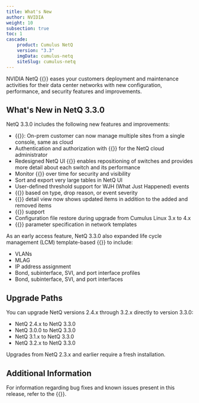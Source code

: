 ```yaml
---
title: What's New
author: NVIDIA
weight: 10
subsection: true
toc: 1
cascade:
    product: Cumulus NetQ
    version: "3.3"
    imgData: cumulus-netq
    siteSlug: cumulus-netq
---
```

NVIDIA NetQ {{<version>}} eases your customers deployment and maintenance activities for their data center networks with new configuration, performance, and security features and improvements.

## What's New in NetQ 3.3.0

NetQ 3.3.0 includes the following new features and improvements:

- {{<link title="Install NetQ" text="Multi-site for the on-premises deployment">}}: On-prem customer can now manage multiple sites from a single console, same as cloud
- Authentication and authorization with {{<link title="Manage the NetQ UI/#integrate-with-your-microsoft-azure-or-google-cloud-for-sso" text="SAML and OAuth">}} for the NetQ cloud administrator
- Redesigned NetQ UI {{<link title="Monitor Using Topology View" text="topology view">}} enables repositioning of switches and provides more detail about each switch and its performance
- Monitor {{<link title="Monitor MAC Addresses/#view-the-history-of-a-mac-address" text="MAC address movement">}} over time for security and visibility
- Sort and export very large tables in NetQ UI
- User-defined threshold support for WJH (What Just Happened) events
- {{<link title="Configure and Monitor What Just Happened/#configure-filters" text="WJH filtering">}} based on type, drop reason, or event severity
- {{<link title="Manage Network Snapshots/#compare-network-snapshots" text="Network snapshot comparison">}} detail view now shows updated items in addition to the added and removed items
- {{<link title="Integrate NetQ with Grafana" text="Grafana 7.x">}} support
- Configuration file restore during upgrade from Cumulus Linux 3.x to 4.x
- {{<link title="Manage Switch Configurations/#create-network-templates" text="LLDP">}} parameter specification in network templates

As an early access feature, NetQ 3.3.0 also expanded life cycle management (LCM) template-based {{<link title="Manage Switch Configurations" text="switch configuration">}} to include:

- VLANs
- MLAG
- IP address assignment
- Bond, subinterface, SVI, and port interface profiles
- Bond, subinterface, SVI, and port interfaces

## Upgrade Paths

You can upgrade NetQ versions 2.4.x through 3.2.x directly to version 3.3.0:

- NetQ 2.4.x to NetQ 3.3.0
- NetQ 3.0.0 to NetQ 3.3.0
- NetQ 3.1.x to NetQ 3.3.0
- NetQ 3.2.x to NetQ 3.3.0

Upgrades from NetQ 2.3.x and earlier require a fresh installation.

## Additional Information

For information regarding bug fixes and known issues present in this release, refer to the {{<link title="NVIDIA NetQ 3.3 Release Notes" text="release notes">}}.
